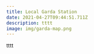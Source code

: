 ```yaml
---
title: Local Garda Station
date: 2021-04-27T09:44:51.711Z
description: tttt
image: img/garda-map.png
---
```

tttt